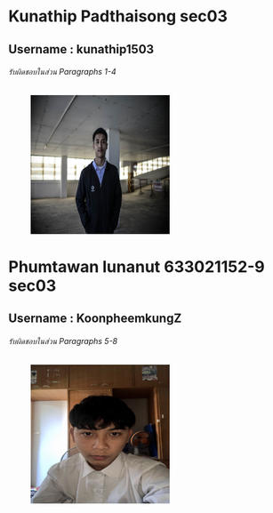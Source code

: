 # Kunathip Padthaisong sec03
## Username : kunathip1503
###### รับผิดชอบในส่วน Paragraphs 1-4

<figure>
<img src = "./media/ป๋อ.jpg" width ="250" height="250" >
</figure>

# Phumtawan lunanut 633021152-9 sec03
## Username : KoonpheemkungZ
###### รับผิดชอบในส่วน Paragraphs 5-8

<figure>
<img src = "./media/ภีม.JPG" width ="250" height="250" >
</figure>